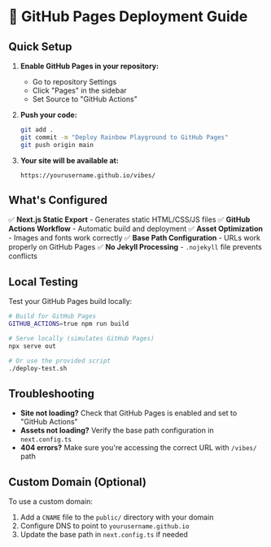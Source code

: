 # 🚀 GitHub Pages Deployment Guide

## Quick Setup

1. **Enable GitHub Pages in your repository:**
   - Go to repository Settings
   - Click "Pages" in the sidebar  
   - Set Source to "GitHub Actions"

2. **Push your code:**
   ```bash
   git add .
   git commit -m "Deploy Rainbow Playground to GitHub Pages"
   git push origin main
   ```

3. **Your site will be available at:**
   ```
   https://yourusername.github.io/vibes/
   ```

## What's Configured

✅ **Next.js Static Export** - Generates static HTML/CSS/JS files
✅ **GitHub Actions Workflow** - Automatic build and deployment
✅ **Asset Optimization** - Images and fonts work correctly
✅ **Base Path Configuration** - URLs work properly on GitHub Pages
✅ **No Jekyll Processing** - `.nojekyll` file prevents conflicts

## Local Testing

Test your GitHub Pages build locally:

```bash
# Build for GitHub Pages
GITHUB_ACTIONS=true npm run build

# Serve locally (simulates GitHub Pages)
npx serve out

# Or use the provided script
./deploy-test.sh
```

## Troubleshooting

- **Site not loading?** Check that GitHub Pages is enabled and set to "GitHub Actions"
- **Assets not loading?** Verify the base path configuration in `next.config.ts`
- **404 errors?** Make sure you're accessing the correct URL with `/vibes/` path

## Custom Domain (Optional)

To use a custom domain:
1. Add a `CNAME` file to the `public/` directory with your domain
2. Configure DNS to point to `yourusername.github.io`
3. Update the base path in `next.config.ts` if needed
